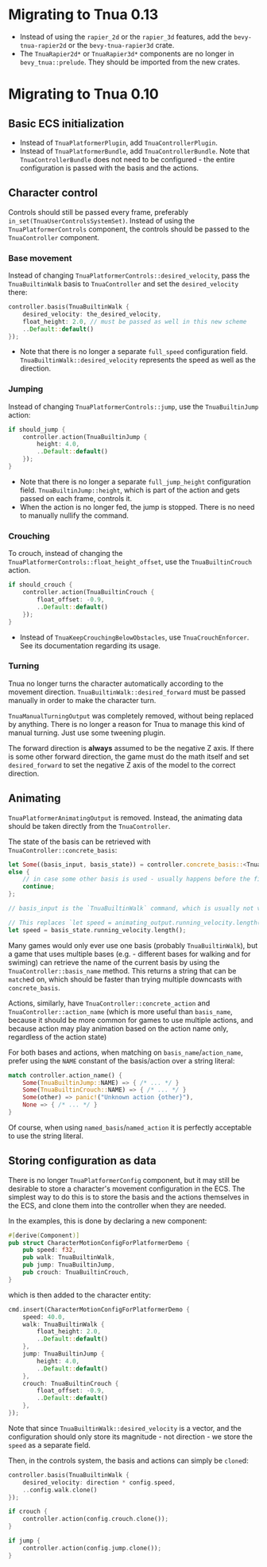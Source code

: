 # Migrating to Tnua 0.13

- Instead of using the `rapier_2d` or the `rapier_3d` features, add the
  `bevy-tnua-rapier2d` or the `bevy-tnua-rapier3d` crate.
- The `TnuaRapier2d*` or `TnuaRapier3d*` components are no longer in
  `bevy_tnua::prelude`. They should be imported from the new crates.

# Migrating to Tnua 0.10

## Basic ECS initialization

* Instead of `TnuaPlatformerPlugin`, add `TnuaControllerPlugin`.
* Instead of `TnuaPlatformerBundle`, add `TnuaControllerBundle`. Note that
  `TnuaControllerBundle` does not need to be configured - the entire
  configuration is passed with the basis and the actions.

## Character control

Controls should still be passed every frame, preferably
`in_set(TnuaUserControlsSystemSet)`. Instead of using the
`TnuaPlatformerControls` component, the controls should be passed to the
`TnuaController` component.

### Base movement

Instead of changing `TnuaPlatformerControls::desired_velocity`, pass the
`TnuaBuiltinWalk` basis to `TnuaController` and set the `desired_velocity`
there:
```rust
controller.basis(TnuaBuiltinWalk {
    desired_velocity: the_desired_velocity,
    float_height: 2.0, // must be passed as well in this new scheme
    ..Default::default()
});
```
* Note that there is no longer a separate `full_speed` configuration field.
  `TnuaBuiltinWalk::desired_velocity` represents the speed as well as the
  direction.

### Jumping

Instead of changing `TnuaPlatformerControls::jump`, use the `TnuaBuiltinJump`
action:
```rust
if should_jump {
    controller.action(TnuaBuiltinJump {
        height: 4.0,
        ..Default::default()
    });
}
```
* Note that there is no longer a separate `full_jump_height` configuration
  field. `TnuaBuiltinJump::height`, which is part of the action and gets passed
  on each frame, controls it.
* When the action is no longer fed, the jump is stopped. There is no need to
  manually nullify the command.

### Crouching

To crouch, instead of changing the
`TnuaPlatformerControls::float_height_offset`, use the `TnuaBuiltinCrouch`
action.
```rust
if should_crouch {
    controller.action(TnuaBuiltinCrouch {
        float_offset: -0.9,
        ..Default::default()
    });
}
```
* Instead of `TnuaKeepCrouchingBelowObstacles`, use `TnuaCrouchEnforcer`. See
  its documentation regarding its usage.

### Turning

Tnua no longer turns the character automatically according to the movement
direction. `TnuaBuiltinWalk::desired_forward` must be passed manually in order
to make the character turn.

`TnuaManualTurningOutput` was completely removed, without being replaced by
anything. There is no longer a reason for Tnua to manage this kind of manual
turning. Just use some tweening plugin.

The forward direction is **always** assumed to be the negative Z axis. If there
is some other forward direction, the game must do the math itself and set
`desired_forward` to set the negative Z axis of the model to the correct
direction.

## Animating

`TnuaPlatformerAnimatingOutput` is removed. Instead, the animating data should
be taken directly from the `TnuaController`.

The state of the basis can be retrieved with `TnuaController::concrete_basis`:

```rust
let Some((basis_input, basis_state)) = controller.concrete_basis::<TnuaBuiltinWalk>()
else {
    // in case some other basis is used - usually happens before the first basis is fed.
    continue;
};

// basis_input is the `TnuaBuiltinWalk` command, which is usually not very interesting.

// This replaces `let speed = animating_output.running_velocity.length();`:
let speed = basis_state.running_velocity.length();
```

Many games would only ever use one basis (probably `TnuaBuiltinWalk`), but a
game that uses multiple bases (e.g. - different bases for walking and for
swiming) can retrieve the name of the current basis by using the
`TnuaController::basis_name` method. This returns a string that can be
`match`ed on, which should be faster than trying multiple downcasts with
`concrete_basis`.

Actions, similarly, have `TnuaController::concrete_action` and
`TnuaController::action_name` (which is more useful than `basis_name`, because
it should be more common for games to use multiple actions, and because action
may play animation based on the action name only, regardless of the action
state)

For both bases and actions, when matching on `basis_name`/`action_name`, prefer
using the `NAME` constant of the basis/action over a string literal:

```rust
match controller.action_name() {
    Some(TnuaBuiltinJump::NAME) => { /* ... */ }
    Some(TnuaBuiltinCrouch::NAME) => { /* ... */ }
    Some(other) => panic!("Unknown action {other}"),
    None => { /* ... */ }
}
```

Of course, when using `named_basis`/`named_action` it is perfectly acceptable
to use the string literal.

## Storing configuration as data

There is no longer `TnuaPlatformerConfig` component, but it may still be
desirable to store a character's movement configuration in the ECS. The
simplest way to do this is to store the basis and the actions themselves in the
ECS, and clone them into the controller when they are needed.

In the examples, this is done by declaring a new component:
```rust
#[derive(Component)]
pub struct CharacterMotionConfigForPlatformerDemo {
    pub speed: f32,
    pub walk: TnuaBuiltinWalk,
    pub jump: TnuaBuiltinJump,
    pub crouch: TnuaBuiltinCrouch,
}
```

which is then added to the character entity:

```rust
cmd.insert(CharacterMotionConfigForPlatformerDemo {
    speed: 40.0,
    walk: TnuaBuiltinWalk {
        float_height: 2.0,
        ..Default::default()
    },
    jump: TnuaBuiltinJump {
        height: 4.0,
        ..Default::default()
    },
    crouch: TnuaBuiltinCrouch {
        float_offset: -0.9,
        ..Default::default()
    },
});
```

Note that since `TnuaBuiltinWalk::desired_velocity` is a vector, and the
configuration should only store its magnitude - not direction - we store the
`speed` as a separate field.

Then, in the controls system, the basis and actions can simply be `clone`d:

```rust
controller.basis(TnuaBuiltinWalk {
    desired_velocity: direction * config.speed,
    ..config.walk.clone()
});

if crouch {
    controller.action(config.crouch.clone());
}

if jump {
    controller.action(config.jump.clone());
}
```
